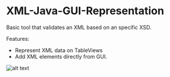 # XML-Java-GUI-Representation

Basic tool that validates an XML based on an specific XSD.

Features:

-	Represent XML data on TableViews
-	Add XML elements directly from GUI.


![alt text](https://i.imgur.com/7GKGctk.png)

